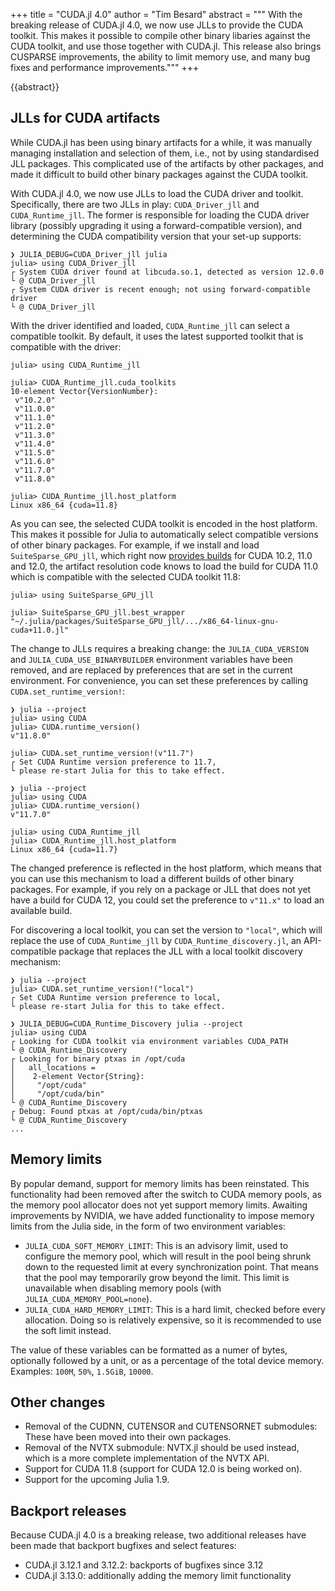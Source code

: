 +++
title = "CUDA.jl 4.0"
author = "Tim Besard"
abstract = """
  With the breaking release of CUDA.jl 4.0, we now use JLLs to provide the CUDA toolkit.
  This makes it possible to compile other binary libaries against the CUDA toolkit, and
  use those together with CUDA.jl. This release also brings CUSPARSE improvements, the
  ability to limit memory use, and many bug fixes and performance improvements."""
+++

{{abstract}}


## JLLs for CUDA artifacts

While CUDA.jl has been using binary artifacts for a while, it was manually managing
installation and selection of them, i.e., not by using standardised JLL packages. This
complicated use of the artifacts by other packages, and made it difficult to build other
binary packages against the CUDA toolkit.

With CUDA.jl 4.0, we now use JLLs to load the CUDA driver and toolkit. Specifically, there
are two JLLs in play: `CUDA_Driver_jll` and `CUDA_Runtime_jll`. The former is responsible
for loading the CUDA driver library (possibly upgrading it using a forward-compatible
version), and determining the CUDA compatibility version that your set-up supports:

```julia-repl
❯ JULIA_DEBUG=CUDA_Driver_jll julia
julia> using CUDA_Driver_jll
┌ System CUDA driver found at libcuda.so.1, detected as version 12.0.0
└ @ CUDA_Driver_jll
┌ System CUDA driver is recent enough; not using forward-compatible driver
└ @ CUDA_Driver_jll
```

With the driver identified and loaded, `CUDA_Runtime_jll` can select a compatible toolkit. By
default, it uses the latest supported toolkit that is compatible with the driver:

```julia-repl
julia> using CUDA_Runtime_jll

julia> CUDA_Runtime_jll.cuda_toolkits
10-element Vector{VersionNumber}:
 v"10.2.0"
 v"11.0.0"
 v"11.1.0"
 v"11.2.0"
 v"11.3.0"
 v"11.4.0"
 v"11.5.0"
 v"11.6.0"
 v"11.7.0"
 v"11.8.0"

julia> CUDA_Runtime_jll.host_platform
Linux x86_64 {cuda=11.8}
```

As you can see, the selected CUDA toolkit is encoded in the host platform. This makes it
possible for Julia to automatically select compatible versions of other binary packages. For
example, if we install and load `SuiteSparse_GPU_jll`, which right now [provides
builds](https://github.com/JuliaPackaging/Yggdrasil/blob/2f5a64d9f61d0f1b619367b03b5cecae979ed6d1/S/SuiteSparse/SuiteSparse_GPU/build_tarballs.jl#L104-L126)
for CUDA 10.2, 11.0 and 12.0, the artifact resolution code knows to load the build for CUDA
11.0 which is compatible with the selected CUDA toolkit 11.8:

```
julia> using SuiteSparse_GPU_jll

julia> SuiteSparse_GPU_jll.best_wrapper
"~/.julia/packages/SuiteSparse_GPU_jll/.../x86_64-linux-gnu-cuda+11.0.jl"
```

The change to JLLs requires a breaking change: the `JULIA_CUDA_VERSION` and
`JULIA_CUDA_USE_BINARYBUILDER` environment variables have been removed, and are replaced by
preferences that are set in the current environment. For convenience, you can set these
preferences by calling `CUDA.set_runtime_version!`:

```julia-repl
❯ julia --project
julia> using CUDA
julia> CUDA.runtime_version()
v"11.8.0"

julia> CUDA.set_runtime_version!(v"11.7")
┌ Set CUDA Runtime version preference to 11.7,
└ please re-start Julia for this to take effect.

❯ julia --project
julia> using CUDA
julia> CUDA.runtime_version()
v"11.7.0"

julia> using CUDA_Runtime_jll
julia> CUDA_Runtime_jll.host_platform
Linux x86_64 {cuda=11.7}
```

The changed preference is reflected in the host platform, which means that you can use this
mechanism to load a different builds of other binary packages. For example, if you rely on a
package or JLL that does not yet have a build for CUDA 12, you could set the preference to
`v"11.x"` to load an available build.

For discovering a local toolkit, you can set the version to `"local"`, which will replace
the use of `CUDA_Runtime_jll` by `CUDA_Runtime_discovery.jl`, an API-compatible package that
replaces the JLL with a local toolkit discovery mechanism:

```julia-repl
❯ julia --project
julia> CUDA.set_runtime_version!("local")
┌ Set CUDA Runtime version preference to local,
└ please re-start Julia for this to take effect.

❯ JULIA_DEBUG=CUDA_Runtime_Discovery julia --project
julia> using CUDA
┌ Looking for CUDA toolkit via environment variables CUDA_PATH
└ @ CUDA_Runtime_Discovery
┌ Looking for binary ptxas in /opt/cuda
│   all_locations =
│    2-element Vector{String}:
│     "/opt/cuda"
│     "/opt/cuda/bin"
└ @ CUDA_Runtime_Discovery
┌ Debug: Found ptxas at /opt/cuda/bin/ptxas
└ @ CUDA_Runtime_Discovery
...
```


## Memory limits

By popular demand, support for memory limits has been reinstated. This functionality had
been removed after the switch to CUDA memory pools, as the memory pool allocator does
not yet support memory limits. Awaiting improvements by NVIDIA, we have added functionality
to impose memory limits from the Julia side, in the form of two environment variables:

- `JULIA_CUDA_SOFT_MEMORY_LIMIT`: This is an advisory limit, used to configure the memory
  pool, which will result in the pool being shrunk down to the requested limit at every
  synchronization point. That means that the pool may temporarily grow beyond the limit.
  This limit is unavailable when disabling memory pools (with `JULIA_CUDA_MEMORY_POOL=none`).
- `JULIA_CUDA_HARD_MEMORY_LIMIT`: This is a hard limit, checked before every allocation.
  Doing so is relatively expensive, so it is recommended to use the soft limit instead.

The value of these variables can be formatted as a numer of bytes, optionally followed by
a unit, or as a percentage of the total device memory. Examples: `100M`, `50%`, `1.5GiB`,
`10000`.


## Other changes

- Removal of the CUDNN, CUTENSOR and CUTENSORNET submodules: These have been moved into
  their own packages.
- Removal of the NVTX submodule: NVTX.jl should be used instead, which is a more complete
  implementation of the NVTX API.
- Support for CUDA 11.8 (support for CUDA 12.0 is being worked on).
- Support for the upcoming Julia 1.9.


## Backport releases

Because CUDA.jl 4.0 is a breaking release, two additional releases have been made that
backport bugfixes and select features:

- CUDA.jl 3.12.1 and 3.12.2: backports of bugfixes since 3.12
- CUDA.jl 3.13.0: additionally adding the memory limit functionality
